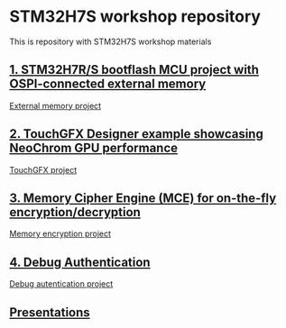 # STM32H7S workshop repository

This is repository with STM32H7S workshop materials

## [1. STM32H7R/S bootflash MCU project with OSPI-connected external memory](./1_external_memory/external_memory.md)

[External memory project](https://github.com/ST-TOMAS-Examples-ExtMem/stm32h7rs_ospi)

## [2. TouchGFX Designer example showcasing NeoChrom GPU performance](./2_graphical_UI/stm32h7rs_graphic.md)

[TouchGFX project](https://github.com/ST-TOMAS-Examples-Gfx/stm32h7rs_touchgfx_neochrom_benefit)

## [3. Memory Cipher Engine (MCE) for on-the-fly encryption/decryption](./3_external_memory_encryption/external_memory_encryption.md)

[Memory encryption project](https://github.com/ST-TOMAS-Examples-ExtMem/stm32h7rs_ospi_mce)

## [4. Debug Authentication](./4_debug_authentication/stm32h7rs_security.md)

[Debug autentication project](https://github.com/ST-TOMAS-Examples-Security/stm32h7rs_debug_authentication)


## [Presentations](./_slides/slides.zip)